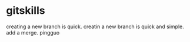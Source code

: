 # gitskills
creating a new branch is quick.
creatin a new branch is quick and simple.
add a merge.
pingguo 
